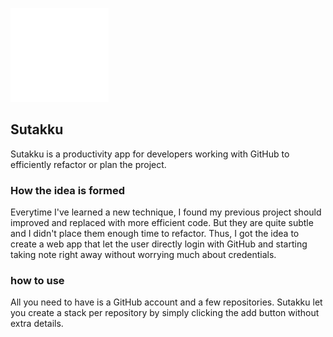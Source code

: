 ![Sutakku logo](./src/asset/OAUTH_LOGO.png)

## Sutakku
Sutakku is a productivity app for developers working with GitHub to efficiently refactor or plan the project.

### How the idea is formed
Everytime I've learned a new technique, I found my previous project should improved and replaced with more efficient code. But they are quite subtle and I didn't place them enough time to refactor. Thus, I got the idea to create a web app that let the user directly login with GitHub and starting taking note right away without worrying much about credentials.

### how to use
All you need to have is a GitHub account and a few repositories.
Sutakku let you create a stack per repository by simply clicking the add button without extra details.
